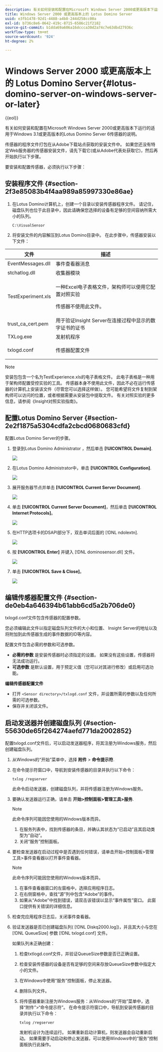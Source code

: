 ```yaml
---
description: 有关如何安装和配置在Microsoft Windows Server 2000或更高版本下运行的适用于Windows 3.1或更高版本的Lotus Domino Server 6传感器的说明。
title: Windows Server 2000 或更高版本上的 Lotus Domino Server
uuid: e3fb1478-92d1-4488-a4b8-244d258cc00a
exl-id: b736c8e6-0642-419c-8715-6586c21f2182
source-git-commit: b1dda69a606a16dccca30d2a74c7e63dbd27936c
workflow-type: tm+mt
source-wordcount: '924'
ht-degree: 2%

---
```


# Windows Server 2000 或更高版本上的 Lotus Domino Server{#lotus-domino-server-on-windows-server-or-later}

{{eol}}

有关如何安装和配置在Microsoft Windows Server 2000或更高版本下运行的适用于Windows 3.1或更高版本的Lotus Domino Server 6传感器的说明。

传感器的程序文件打包在从Adobe下载站点获取的安装文件中。 如果您还没有特定Web服务器的传感器安装文件，请先下载它(或从Adobe代表处获取它)，然后再开始执行以下步骤。

要安装和配置传感器，必须执行以下步骤：

## 安装程序文件 {#section-2f3e85083b4f4aa989a85997330e86ae}

1. 在Lotus Domino计算机上，创建一个目录以安装传感器程序文件。 请记住，磁盘队列也位于此目录中，因此请确保您选择的设备有足够的空间容纳所需大小的队列。

   ```
   C:\VisualSensor
   ```

1. 将安装文件的内容解压到Lotus Domino目录中。 在此步骤中，传感器安装以下文件：

<table id="table_ABFF5F92271B4F3CB0AC68DAB6A5709F"> 
 <thead> 
  <tr> 
   <th colname="col1" class="entry"> 文件 </th> 
   <th colname="col2" class="entry"> 描述 </th> 
  </tr> 
 </thead>
 <tbody> 
  <tr> 
   <td colname="col1"> EventMessages.dll </td> 
   <td colname="col2"> 事件查看器消息 </td> 
  </tr> 
  <tr> 
   <td colname="col1"> stchatlog.dll </td> 
   <td colname="col2"> 收集器模块 </td> 
  </tr> 
  <tr> 
   <td colname="col1"> <p>TestExperiment.xls </p> </td> 
   <td colname="col2"> <p>一种Excel电子表格文件，架构师可以使用它配置对照实验 </p> <p>传感器不使用此文件。 </p> </td> 
  </tr> 
  <tr> 
   <td colname="col1"> trust_ca_cert.pem </td> 
   <td colname="col2"> 用于验证Insight Server在连接过程中显示的数字证书的证书 </td> 
  </tr> 
  <tr> 
   <td colname="col1"> TXLog.exe </td> 
   <td colname="col2"> 发射机程序 </td> 
  </tr> 
  <tr> 
   <td colname="col1"> <p>txlogd.conf </p> </td> 
   <td colname="col2"> 传感器配置文件 </td> 
  </tr> 
 </tbody> 
</table>

>[!NOTE]
>
>安装包包含一个名为TestExperience.xls的电子表格文件。 此电子表格是一种用于架构师配置受控实验的工具。 传感器本身不使用此文件，因此不必在运行传感器的计算机上安装该文件（尽管您可以选择这样做）。 您可能希望将文件复制到架构师可以访问的位置，或者根据需要从安装包中提取文件。 有关对照实验的更多信息，请参阅《Insight对照实验指南》。

## 配置Lotus Domino Server {#section-2e2f1875a5304cdfa2cbcd0680683cfd}

配置Lotus Domino Server的步骤。

1. 登录到Lotus Domino Administrator ，然后单击 **[!UICONTROL Domain]**.

   ![](assets/dom_svr1.png)

1. 在Lotus Domino Administrator中，单击 **[!UICONTROL Configuration]**.

   ![](assets/dom_svr2.png)

1. 展开服务器节点并单击 **[!UICONTROL Current Server Document]**.

   ![](assets/dom_svr3.png)

1. 单击 **[!UICONTROL Current Server Document]**，然后单击 **[!UICONTROL Internet Protocols]**。

   ![](assets/dom_svr4.png)

1. 在HTTP选项卡的DSAPI部分下，双击单词后面的 [!DNL ndolextn].

   ![](assets/dom_svr5.png)

1. 按 **[!UICONTROL Enter]** 并键入 [!DNL dominosensor.dll] 文件。

   ![](assets/dom_svr6.png)

1. 单击 **[!UICONTROL Save & Close]**。

   ![](assets/dom_svr7.png)

## 编辑传感器配置文件 {#section-de0eb4a646394b61abb6cd5a2b706de0}

txlogd.conf文件包含传感器的配置参数。

您必须编辑此文件以指定磁盘队列文件的大小和位置、 Insight Server的地址以及将附加到此传感器生成的事件数据的ID等内容。

配置文件包含必需的参数和可选参数。

* **必需的参数** 是安装传感器时必须指定的设置。 如果没有这些设置，传感器将无法成功运行。
* **可选参数** 是默认设置，用于预定义值（您可以对其进行修改）或启用可选功能。

**编辑传感器配置文件**

* 打开 `<Sensor directory>/txlogd.conf` 文件，并设置所需的参数以及任何所需的可选参数。
* 保存并关闭该文件。

## 启动发送器并创建磁盘队列 {#section-55630de65f264274aefd771da2002852}

配置txlogd.conf文件后，可以启动发送器程序，将其注册为Windows服务，然后创建磁盘队列。

1. 从Windows的“开始”菜单中，选择 **附件** > **命令提示符**.

1. 在命令提示符窗口中，导航到安装传感器的目录并执行以下命令：

   ```
   txlog /regserver
   ```

   此命令启动发送器，创建磁盘队列，并将传感器注册为Windows服务。

1. 要确认发送器运行正确，请单击 **开始>控制面板>管理工具>服务**.

   >[!NOTE]
   >
   >此命令序列可能因您使用的Windows版本而异。

   1. 在服务列表中，找到传感器的条目，并确认其状态为“已启动”且其启动类型为“自动”。
   1. 关闭“服务”控制面板。

1. 要检查发送器在启动过程中是否遇到任何错误，请单击开始>控制面板>管理工具>事件查看器以打开事件查看器。

   >[!NOTE]
   >
   >此命令序列可能因您使用的Windows版本而异。

   1. 在事件查看器窗口的左窗格中，选择应用程序日志。
   1. 在右侧窗格中，查找“源”列中包含“Adobe”的事件。
   1. 如果从“Adobe”中找到错误，请双击该错误以显示“事件属性”窗口。 此窗口提供有关错误的详细信息。

1. 检查完应用程序日志后，关闭事件查看器。
1. 验证发送器是否已创建磁盘队列( [!DNL Diskq2000.log])，并且其大小与您在 [!DNL QueueSize] 参数 [!DNL txlogd.conf] 文件。

   如果队列未正确创建：

   1. 检查txtlogd.conf文件，并验证QueueSize参数是否已正确设置。
   1. 检查安装传感器的设备是否有足够的空间来存放QueueSize参数中指定大小的文件。
   1. 在Windows中使用“服务”控制面板，停止发送器。
   1. 删除队列文件。
   1. 将传感器重新注册为Windows服务：从Windows的“开始”菜单中，选择“附件”>“命令提示符”。 在命令提示符窗口中，导航到安装传感器的目录并执行以下命令：

      ```
      txlog /regserver
      ```

      发射机设计为连续运行。 如果重新启动计算机，则发送器会自动重新启动。 如果需要手动启动和停止发送器，可以使用Windows中的“服务”控制面板执行此操作。

